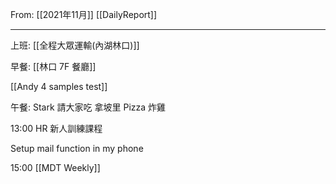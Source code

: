 From: [[2021年11月]]
[[DailyReport]]

---

上班: [[全程大眾運輸(內湖林口)]]

早餐: [[林口 7F 餐廳]]

[[Andy 4 samples test]]

午餐: Stark 請大家吃 拿坡里 Pizza 炸雞

13:00 HR 新人訓練課程

Setup mail function in my phone

15:00 [[MDT Weekly]]



